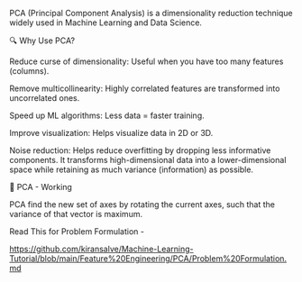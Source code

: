 PCA (Principal Component Analysis) is a dimensionality reduction technique widely used in Machine Learning and Data Science. 

🔍 Why Use PCA?

Reduce curse of dimensionality: Useful when you have too many features (columns).

Remove multicollinearity: Highly correlated features are transformed into uncorrelated ones.

Speed up ML algorithms: Less data = faster training.

Improve visualization: Helps visualize data in 2D or 3D.

Noise reduction: Helps reduce overfitting by dropping less informative components.
It transforms high-dimensional data into a lower-dimensional space while retaining as much variance (information) as possible.


🧠 PCA - Working

PCA find the new set of axes by rotating the current axes, such that the variance of that vector is maximum.

Read This for Problem Formulation -

https://github.com/kiransalve/Machine-Learning-Tutorial/blob/main/Feature%20Engineering/PCA/Problem%20Formulation.md
